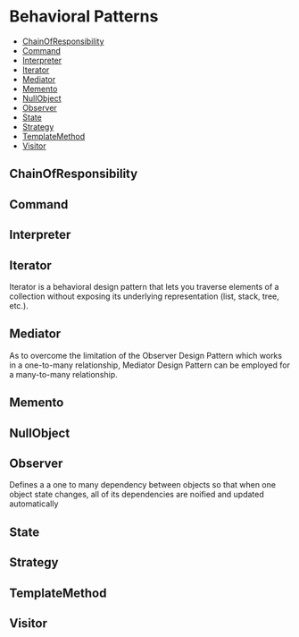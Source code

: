 # Behavioral Patterns
- [ChainOfResponsibility](#chainofresponsibility)
- [Command](#command)
- [Interpreter](#interpreter)
- [Iterator](#iterator)
- [Mediator](#mediator)
- [Memento](#memento)
- [NullObject](#nullobject)
- [Observer](#observer)
- [State](#state)
- [Strategy](#strategy)
- [TemplateMethod](#templatemethod)
- [Visitor](#visitor)
## ChainOfResponsibility
## Command
## Interpreter
## Iterator
Iterator is a behavioral design pattern that lets you traverse elements of a collection without exposing its underlying representation (list, stack, tree, etc.).
## Mediator
As to overcome the limitation of the Observer Design Pattern which works in a one-to-many relationship, Mediator Design Pattern can be employed for a many-to-many relationship.
## Memento
## NullObject
## Observer
Defines a a one to many dependency between objects so that when one object state changes, 
all of its dependencies are noified and updated automatically
## State
## Strategy
## TemplateMethod
## Visitor
